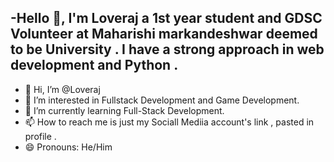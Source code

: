 -Hello 👋, I'm Loveraj a 1st year student and GDSC Volunteer at Maharishi markandeshwar deemed to be University . I have a strong approach in web development and Python .
-
- 👋 Hi, I’m @Loveraj
- 👀 I’m interested in Fullstack Development and Game Development.
- 🌱 I’m currently learning Full-Stack Development.
- 📫 How to reach me is just my Sociall Mediia account's link , pasted in profile .
- 😄 Pronouns: He/Him

<!---
Loveraaj/Loveraaj is a ✨ special ✨ repository because its `README.md` (this file) appears on your GitHub profile.
You can click the Preview link to take a look at your changes.
--->
